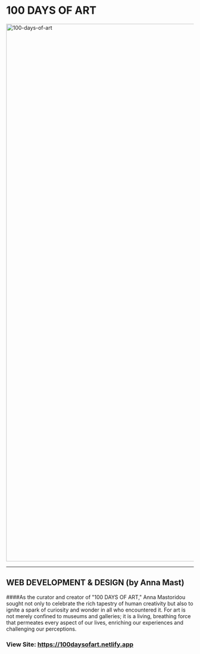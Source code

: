 # 100 DAYS OF ART

<img width="1439" alt="100-days-of-art" src="https://github.com/AnnaMnesia/100-days-of-art/assets/95618481/1298c2f1-aeb4-4736-956e-fb37e635d701">

-------------------
## WEB DEVELOPMENT & DESIGN (by Anna Mast)
####As the curator and creator of "100 DAYS OF ART," Anna Mastoridou sought not only to celebrate the rich tapestry of human creativity but also to ignite a spark of curiosity and wonder in all who encountered it. For art is not merely confined to museums and galleries; it is a living, breathing force that permeates every aspect of our lives, enriching our experiences and challenging our perceptions.

### View Site: https://100daysofart.netlify.app
